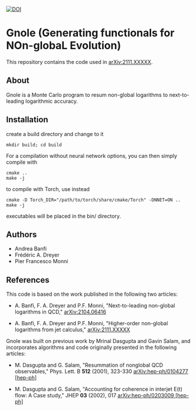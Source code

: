 [![DOI](https://zenodo.org/badge/DOI/10.5281/zenodo.5637033.svg)](https://doi.org/10.5281/zenodo.5637033)

Gnole (Generating functionals for NOn-globaL Evolution)
=================================================

This repository contains the code used in [arXiv:2111.XXXXX](https://arxiv.org/abs/2111.XXXXX "MC non-global paper").

## About

Gnole is a Monte Carlo program to resum non-global logarithms to next-to-leading logarithmic accuracy.

## Installation

create a build directory and change to it
```
mkdir build; cd build
```

For a compilation without neural network options, you can then simply compile with
```
cmake ..
make -j
```

to compile with Torch, use instead
```
cmake -D Torch_DIR="/path/to/torch/share/cmake/Torch" -DNNET=ON ..
make -j
```

executables will be placed in the bin/ directory.

## Authors

* Andrea Banfi
* Frédéric A. Dreyer
* Pier Francesco Monni

## References

This code is based on the work published in the following two articles:

* A. Banfi, F. A. Dreyer and P.F. Monni, "Next-to-leading non-global logarithms in QCD,"
  [arXiv:2104.06416](https://arxiv.org/abs/2104.06416 "theory non-global paper")

* A. Banfi, F. A. Dreyer and P.F. Monni, "Higher-order non-global logarithms from jet calculus,"
  [arXiv:2111.XXXXX](https://arxiv.org/abs/2111.XXXXX "MC non-global paper")

Gnole was built on previous work by Mrinal Dasgupta and Gavin Salam,
and incorporates algorithms and code originally presented in the
following articles:

* M. Dasgupta and G. Salam, "Resummation of nonglobal QCD observables,"
  Phys. Lett. B **512** (2001), 323-330
  [arXiv:hep-ph/0104277 [hep-ph]](https://arxiv.org/abs/hep-ph/0104277 "Original MC for non-global resummation")

* M. Dasgupta and G. Salam, "Accounting for coherence in interjet E(t) flow: A Case study,"
  JHEP **03** (2002), 017
  [arXiv:hep-ph/0203009 [hep-ph]](https://arxiv.org/abs/hep-ph/0203009 "Original resummation for Et")
